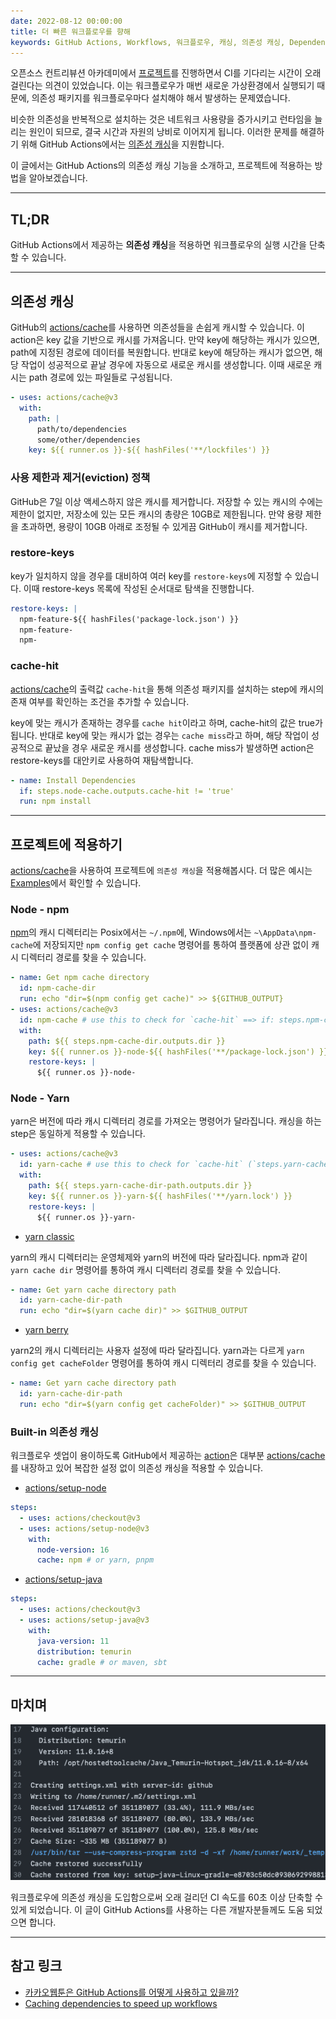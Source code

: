 ```yaml
---
date: 2022-08-12 00:00:00
title: 더 빠른 워크플로우를 향해
keywords: GitHub Actions, Workflows, 워크플로우, 캐싱, 의존성 캐싱, Dependency Caching, cache
---
```


오픈소스 컨트리뷰션 아카데미에서 [프로젝트](https://github.com/fosslight/fosslight)를 진행하면서 CI를 기다리는 시간이 오래 걸린다는 의견이 있었습니다.
이는 워크플로우가 매번 새로운 가상환경에서 실행되기 때문에, 의존성 패키지를 워크플로우마다 설치해야 해서 발생하는 문제였습니다.

비슷한 의존성을 반복적으로 설치하는 것은 네트워크 사용량을 증가시키고 런타임을 늘리는 원인이 되므로, 결국 시간과 자원의 낭비로 이어지게 됩니다.
이러한 문제를 해결하기 위해 GitHub Actions에서는
[의존성 캐싱](https://docs.github.com/en/actions/using-workflows/caching-dependencies-to-speed-up-workflows)을 지원합니다.

이 글에서는 GitHub Actions의 의존성 캐싱 기능을 소개하고, 프로젝트에 적용하는 방법을 알아보겠습니다.

---

## TL;DR

GitHub Actions에서 제공하는 **의존성 캐싱**을 적용하면 워크플로우의 실행 시간을 단축할 수 있습니다.

---

## 의존성 캐싱

GitHub의 [actions/cache](https://github.com/actions/cache)를 사용하면 의존성들을 손쉽게 캐시할 수 있습니다.
이 action은 key 값을 기반으로 캐시를 가져옵니다. 만약 key에 해당하는 캐시가 있으면, path에 지정된 경로에 데이터를 복원합니다.
반대로 key에 해당하는 캐시가 없으면, 해당 작업이 성공적으로 끝날 경우에 자동으로 새로운 캐시를 생성합니다. 이때 새로운 캐시는 path 경로에 있는 파일들로 구성됩니다.

```yml
- uses: actions/cache@v3
  with:
    path: |
      path/to/dependencies
      some/other/dependencies
    key: ${{ runner.os }}-${{ hashFiles('**/lockfiles') }}
```

### 사용 제한과 제거(eviction) 정책

GitHub은 7일 이상 액세스하지 않은 캐시를 제거합니다.
저장할 수 있는 캐시의 수에는 제한이 없지만, 저장소에 있는 모든 캐시의 총량은 10GB로 제한됩니다.
만약 용량 제한을 초과하면, 용량이 10GB 아래로 조정될 수 있게끔 GitHub이 캐시를 제거합니다.

### restore-keys

key가 일치하지 않을 경우를 대비하여 여러 key를 `restore-keys`에 지정할 수 있습니다.
이때 restore-keys 목록에 작성된 순서대로 탐색을 진행합니다.

```yml
restore-keys: |
  npm-feature-${{ hashFiles('package-lock.json') }}
  npm-feature-
  npm-
```

### cache-hit

[actions/cache](https://github.com/actions/cache)의 출력값 `cache-hit`을 통해 의존성 패키지를 설치하는 step에 캐시의 존재 여부를 확인하는 조건을 추가할 수
있습니다.

key에 맞는 캐시가 존재하는 경우를 `cache hit`이라고 하며, cache-hit의 값은 true가 됩니다.
반대로 key에 맞는 캐시가 없는 경우는 `cache miss`라고 하며, 해당 작업이 성공적으로 끝났을 경우 새로운 캐시를 생성합니다.
cache miss가 발생하면 action은 restore-keys를 대안키로 사용하여 재탐색합니다.

```yml
- name: Install Dependencies
  if: steps.node-cache.outputs.cache-hit != 'true'
  run: npm install
```

---

## 프로젝트에 적용하기

[actions/cache](https://github.com/actions/cache)을 사용하여 프로젝트에 `의존성 캐싱`을 적용해봅시다.
더 많은 예시는 [Examples](https://github.com/actions/cache/blob/main/examples.md)에서 확인할 수 있습니다.

### Node - npm

[npm](https://www.npmjs.com)의 캐시 디렉터리는 Posix에서는 `~/.npm`에, Windows에서는 `~\AppData\npm-cache`에 저장되지만
`npm config get cache` 명령어를 통하여 플랫폼에 상관 없이 캐시 디렉터리 경로를 찾을 수 있습니다.

```yml
- name: Get npm cache directory
  id: npm-cache-dir
  run: echo "dir=$(npm config get cache)" >> ${GITHUB_OUTPUT}
- uses: actions/cache@v3
  id: npm-cache # use this to check for `cache-hit` ==> if: steps.npm-cache.outputs.cache-hit != 'true'
  with:
    path: ${{ steps.npm-cache-dir.outputs.dir }}
    key: ${{ runner.os }}-node-${{ hashFiles('**/package-lock.json') }}
    restore-keys: |
      ${{ runner.os }}-node-
```

### Node - Yarn

yarn은 버전에 따라 캐시 디렉터리 경로를 가져오는 명령어가 달라집니다.
캐싱을 하는 step은 동일하게 적용할 수 있습니다.

```yml
- uses: actions/cache@v3
  id: yarn-cache # use this to check for `cache-hit` (`steps.yarn-cache.outputs.cache-hit != 'true'`)
  with:
    path: ${{ steps.yarn-cache-dir-path.outputs.dir }}
    key: ${{ runner.os }}-yarn-${{ hashFiles('**/yarn.lock') }}
    restore-keys: |
      ${{ runner.os }}-yarn-
```

- [yarn classic](https://classic.yarnpkg.com/lang/en/)

yarn의 캐시 디렉터리는 운영체제와 yarn의 버전에 따라 달라집니다.
npm과 같이 `yarn cache dir` 명령어를 통하여 캐시 디렉터리 경로를 찾을 수 있습니다.

```yml
- name: Get yarn cache directory path
  id: yarn-cache-dir-path
  run: echo "dir=$(yarn cache dir)" >> $GITHUB_OUTPUT
```

- [yarn berry](https://yarnpkg.com)

yarn2의 캐시 디렉터리는 사용자 설정에 따라 달라집니다.
yarn과는 다르게 `yarn config get cacheFolder` 명령어를 통하여 캐시 디렉터리 경로를 찾을 수 있습니다.

```yml
- name: Get yarn cache directory path
  id: yarn-cache-dir-path
  run: echo "dir=$(yarn config get cacheFolder)" >> $GITHUB_OUTPUT
```

### Built-in 의존성 캐싱

워크플로우 셋업이 용이하도록 GitHub에서 제공하는 [action](https://github.com/actions?q=setup&type=all&language=&sort=setup)은 대부분
[actions/cache](https://github.com/actions/cache)를 내장하고 있어 복잡한 설정 없이 의존성 캐싱을 적용할 수 있습니다.

- [actions/setup-node](https://github.com/actions/setup-node#caching-global-packages-data)

```yml
steps:
  - uses: actions/checkout@v3
  - uses: actions/setup-node@v3
    with:
      node-version: 16
      cache: npm # or yarn, pnpm
```

- [actions/setup-java](https://github.com/actions/setup-java#caching-packages-dependencies)

```yml
steps:
  - uses: actions/checkout@v3
  - uses: actions/setup-java@v3
    with:
      java-version: 11
      distribution: temurin
      cache: gradle # or maven, sbt
```

---

## 마치며

![워크플로우에서 335MB의 캐시를 복원한 모습](gradle-cache.png "워크플로우에서 **335MB**의 캐시를 복원한 모습")

워크플로우에 의존성 캐싱을 도입함으로써 오래 걸리던 CI 속도를 60초 이상 단축할 수 있게 되었습니다.
이 글이 GitHub Actions를 사용하는 다른 개발자분들께도 도움 되었으면 합니다.

---

## 참고 링크

- [카카오웹툰은 GitHub Actions를 어떻게 사용하고 있을까?](https://fe-developers.kakaoent.com/2022/220106-github-actions/)
- [Caching dependencies to speed up workflows](https://docs.github.com/en/actions/using-workflows/caching-dependencies-to-speed-up-workflows)
